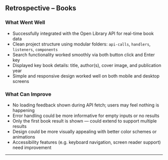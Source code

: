 ## Retrospective – Books

### What Went Well
- Successfully integrated with the Open Library API for real-time book data
- Clean project structure using modular folders: `api-calls`, `handlers`, `listeners`, `components`
- Search functionality worked smoothly via both button click and Enter key
- Displayed key book details: title, author(s), cover image, and publication year
- Simple and responsive design worked well on both mobile and desktop screens

### What Can Improve
- No loading feedback shown during API fetch; users may feel nothing is happening
- Error handling could be more informative for empty inputs or no results
- Only the first book result is shown — could extend to support multiple results
- Design could be more visually appealing with better color schemes or animations
- Accessibility features (e.g. keyboard navigation, screen reader support) need improvement

---
